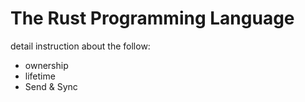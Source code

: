 The Rust Programming Language
=============================

detail instruction about the follow:

- ownership
- lifetime
- Send & Sync

